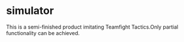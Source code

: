 # simulator
This is a semi-finished product imitating Teamfight Tactics.Only partial functionality can be achieved.
